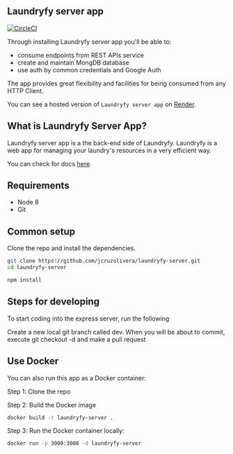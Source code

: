 ## Laundryfy server app

[![CircleCI](https://img.shields.io/circleci/project/github/contentful/the-example-app.nodejs.svg)](https://circleci.com/gh/contentful/the-example-app.nodejs)

Through installing Laundryfy server app you'll be able to:

- consume endpoints from REST APIs service
- create and maintain MongDB database
- use auth by common credentials and Google Auth

The app provides great flexibility and facilities for being consumed from any HTTP Client.

You can see a hosted version of `Laundryfy server app` on <a href="https://launfryfy-server.onrender.com/" target="_blank">Render</a>.

## What is Laundryfy Server App?

Laundryfy server app is a the back-end side of Laundryfy. Laundryfy is a web app for managing your laundry's resources in a very efficient way.

You can check for docs <a href="https://documenter.getpostman.com/view/13880545/2s93CHtuM4/" target="_blank">here</a>.

## Requirements

* Node 8
* Git

## Common setup

Clone the repo and install the dependencies.

```bash
git clone https://github.com/jcruzolivera/laundryfy-server.git
cd laundryfy-server
```

```bash
npm install
```

## Steps for developing

To start coding into the express server, run the following

Create a new local git branch called dev. When you will be about to commit, execute git checkout -d <version-update> and make a pull request


## Use Docker
You can also run this app as a Docker container:

Step 1: Clone the repo

Step 2: Build the Docker image

```bash
docker build -t laundryfy-server .
```

Step 3: Run the Docker container locally:

```bash
docker run -p 3000:3000 -d laundryfy-server
```
